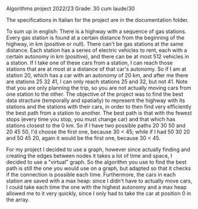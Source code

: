 Algorithms project 2022/23
Grade: 30 cum laude/30

The specifications in Italian for the project are in the documentation folder.

To sum up in english: There is a highway with a sequence of gas stations. Every gas station is found
at a certain distance from the beginning of the highway, in km (positive or null). There can't
be gas stations at the same distance.
Each station has a series of electric vehicles to rent, each with a certain autonomy in
km (positive), and there can be at most 512 vehicles in a station. If I take one of these cars
from a station, I can reach those stations that are at most at a distance of that car's autonomy.
So if I am at station 20, which has a car with an autonomy of 20 km, and after me there are
stations 25 32 41, I can only reach stations 25 and 32, but not 41. Note that you are only planning
the trip, so you are not actually moving cars from one station to the other.
The objective of the project was to find the best data stracture (temporally and spatially)
to represent the highway with its stations and the stations with their cars, in order to then
find very efficiently the best path from a station to another. The best path is that with the
fewest stops (every time you stop, you must change car) and that which has stations closest
to the 0 km. So if I have two possible paths 20 30 50 and 20 45 50, I'd choose the first one, because
30 < 45; while if I had 50 30 20 and 50 45 20, again it would be the first one, because 30 < 45.

For my project I decided to use a graph, however since actually finding and creating the
edges between nodes it takes a lot of time and space, I decided to use a "virtual" graph. So the
algorithm you use to find the best path is still the one you would use on a graph, but adapted so
that it checks if the connection is possible each time. Furthermore, the cars in each station are
saved with a max heap: since I didn't have to actually move cars, I could take each time the one with
the highest autonomy and a max heap allowed me to it very quickly, since I only had to take the car at
position 0 in the array.
